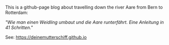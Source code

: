 This is a github-page blog about travelling down the river Aare from Bern to Rotterdam:

_"Wie man einen Weidling umbaut und die Aare runterfährt.
Eine Anleitung in 41 Schritten."_

See: https://deinemutterschiff.github.io
